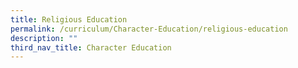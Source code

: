 ```yaml
---
title: Religious Education
permalink: /curriculum/Character-Education/religious-education
description: ""
third_nav_title: Character Education
---
```

